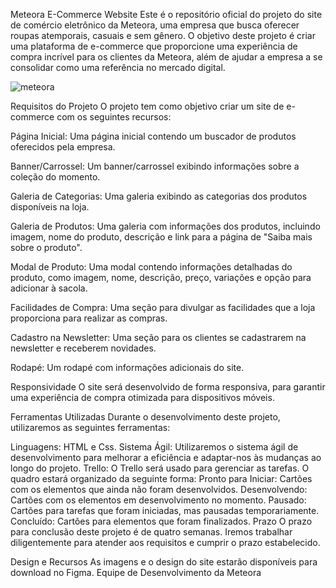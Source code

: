 Meteora E-Commerce Website
Este é o repositório oficial do projeto do site de comércio eletrônico da Meteora, uma empresa que busca oferecer roupas atemporais, casuais e sem gênero. O objetivo deste projeto é criar uma plataforma de e-commerce que proporcione uma experiência de compra incrível para os clientes da Meteora, além de ajudar a empresa a se consolidar como uma referência no mercado digital.


![meteora](https://github.com/MCMMagnum/LojaMeteora/assets/129328666/200166af-aca3-415f-9ba0-301ff22b150a)

Requisitos do Projeto
O projeto tem como objetivo criar um site de e-commerce com os seguintes recursos:

Página Inicial: Uma página inicial contendo um buscador de produtos oferecidos pela empresa.

Banner/Carrossel: Um banner/carrossel exibindo informações sobre a coleção do momento.

Galeria de Categorias: Uma galeria exibindo as categorias dos produtos disponíveis na loja.

Galeria de Produtos: Uma galeria com informações dos produtos, incluindo imagem, nome do produto, descrição e link para a página de "Saiba mais sobre o produto".

Modal de Produto: Uma modal contendo informações detalhadas do produto, como imagem, nome, descrição, preço, variações e opção para adicionar à sacola.

Facilidades de Compra: Uma seção para divulgar as facilidades que a loja proporciona para realizar as compras.

Cadastro na Newsletter: Uma seção para os clientes se cadastrarem na newsletter e receberem novidades.

Rodapé: Um rodapé com informações adicionais do site.

Responsividade
O site será desenvolvido de forma responsiva, para garantir uma experiência de compra otimizada para dispositivos móveis.

Ferramentas Utilizadas
Durante o desenvolvimento deste projeto, utilizaremos as seguintes ferramentas:

Linguagens: HTML e Css.
Sistema Ágil: Utilizaremos o sistema ágil de desenvolvimento para melhorar a eficiência e adaptar-nos às mudanças ao longo do projeto.
Trello: O Trello será usado para gerenciar as tarefas. O quadro estará organizado da seguinte forma:
Pronto para Iniciar: Cartões com os elementos que ainda não foram desenvolvidos.
Desenvolvendo: Cartões com os elementos em desenvolvimento no momento.
Pausado: Cartões para tarefas que foram iniciadas, mas pausadas temporariamente.
Concluído: Cartões para elementos que foram finalizados.
Prazo
O prazo para conclusão deste projeto é de quatro semanas. Iremos trabalhar diligentemente para atender aos requisitos e cumprir o prazo estabelecido.

Design e Recursos
As imagens e o design do site estarão disponíveis para download no Figma.
Equipe de Desenvolvimento da Meteora
